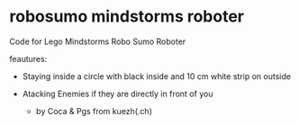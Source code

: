 # robosumo mindstorms roboter

Code for Lego Mindstorms Robo Sumo Roboter

feautures:
  - Staying inside a circle with black inside and 10 cm white strip on outside
  - Atacking Enemies if they are directly in front of you

    - by Coca & Pgs from kuezh(.ch)
